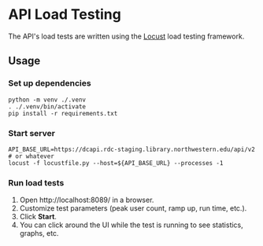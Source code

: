 # API Load Testing

The API's load tests are written using the [Locust](https://locust.io/) load testing framework.

## Usage

### Set up dependencies
```shell
python -m venv ./.venv
. ./.venv/bin/activate
pip install -r requirements.txt
```

### Start server
```shell
API_BASE_URL=https://dcapi.rdc-staging.library.northwestern.edu/api/v2 # or whatever
locust -f locustfile.py --host=${API_BASE_URL} --processes -1
```

### Run load tests
1. Open http://localhost:8089/ in a browser.
2. Customize test parameters (peak user count, ramp up, run time, etc.).
3. Click **Start**.
4. You can click around the UI while the test is running to see statistics, graphs, etc.
